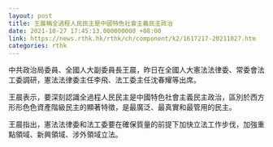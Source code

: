 ```yaml
---
layout: post
title: 王晨稱全過程人民民主是中國特色社會主義民主政治
date: 2021-10-27 17:45:13.000000000 +08:00
link: https://news.rthk.hk/rthk/ch/component/k2/1617217-20211027.htm
categories: rthk
---
```


中共政治局委員、全國人大副委員長王晨，昨日在全國人大憲法法律委、常委會法工委調研，憲法法律委主任李飛、法工委主任沈春耀等出席。

王晨表示，要深刻認識全過程人民民主是中國特色社會主義民主政治，區別於西方形形色色資產階級民主的顯著特徵，是最廣泛、最真實和最管用的民主。

王晨指出，憲法法律委和法工委要在確保質量的前提下加快立法工作步伐，加強重點領域、新興領域、涉外領域立法。
